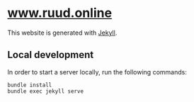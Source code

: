 # www.ruud.online

This website is generated with [Jekyll](https://jekyllrb.com/).

## Local development

In order to start a server locally, run the following commands:

    bundle install
    bundle exec jekyll serve
